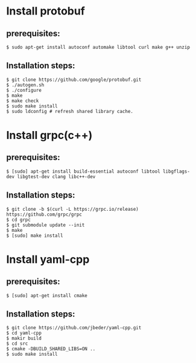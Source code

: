 # Install protobuf
## prerequisites:
```
$ sudo apt-get install autoconf automake libtool curl make g++ unzip
```
## Installation steps:
```
$ git clone https://github.com/google/protobuf.git
$ ./autogen.sh
$ ./configure
$ make
$ make check
$ sudo make install
$ sudo ldconfig # refresh shared library cache.
```
# Install grpc(c++)
## prerequisites:
```
$ [sudo] apt-get install build-essential autoconf libtool libgflags-dev libgtest-dev clang libc++-dev
```
## Installation steps:
```
$ git clone -b $(curl -L https://grpc.io/release) https://github.com/grpc/grpc
$ cd grpc
$ git submodule update --init
$ make
$ [sudo] make install
```
# Install yaml-cpp
## prerequisites:
```
$ [sudo] apt-get install cmake
```
## Installation steps:
```
$ git clone https://github.com/jbeder/yaml-cpp.git
$ cd yaml-cpp
$ makir build
$ cd src
$ cmake -DBUILD_SHARED_LIBS=ON ..
$ sudo make install
```
